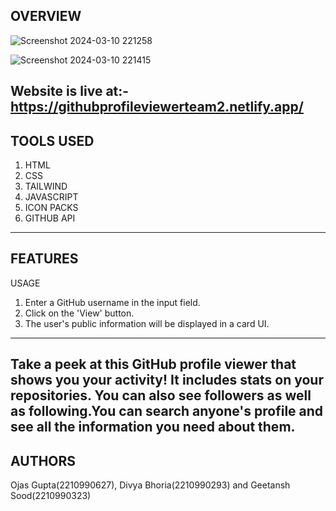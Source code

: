 OVERVIEW
-----

![Screenshot 2024-03-10 221258](https://github.com/Ignoble-Immortal/FEE2Project-1/assets/123066928/a800d78d-4e32-402d-b938-6c487ed80ddf)

![Screenshot 2024-03-10 221415](https://github.com/Ignoble-Immortal/FEE2Project-1/assets/123066928/0034fe8a-2df4-4bdd-aefa-738fc4356bcb)

Website is live at:- https://githubprofileviewerteam2.netlify.app/
-----

TOOLS USED
-----

1. HTML
2. CSS
3. TAILWIND
4. JAVASCRIPT
5. ICON PACKS
6. GITHUB API
-----

FEATURES
-----

USAGE
1. Enter a GitHub username in the input field.
2. Click on the 'View' button.
3. The user's public information will be displayed in a card UI.
-----

Take a peek at this GitHub profile viewer that shows you your activity! It includes stats on your repositories. You can also see followers as well as following.You can search anyone's profile and see all the information you need about them.
-----

AUTHORS
-----
Ojas Gupta(2210990627), Divya Bhoria(2210990293) and Geetansh Sood(2210990323)
